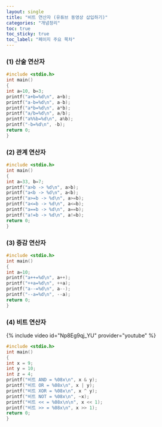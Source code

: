```yaml
---
layout: single
title: "비트 연산자 (유튜브 동영상 삽입하기)"
categories: "개념정리"
toc: true
toc_sticky: true
toc_label: "페이지 주요 목차"
---
```



### (1) 산술 연산자
~~~c
#include <stdio.h>
int main()
{
int a=10, b=3;
printf("a+b=%d\n", a+b);
printf("a-b=%d\n", a-b);
printf("a*b=%d\n", a*b);
printf("a/b=%d\n", a/b);
printf("a%%b=%d\n", a%b);
printf("-b=%d\n", -b);
return 0;
}
~~~

### (2) 관계 연산자
~~~c
#include <stdio.h>
int main()
{
int a=33, b=7;
printf("a>b -> %d\n", a>b);
printf("a<b -> %d\n", a<b);
printf("a>=b -> %d\n", a>=b);
printf("a<=b -> %d\n", a<=b);
printf("a==b -> %d\n", a==b);
printf("a!=b -> %d\n", a!=b);
return 0;
}
~~~

### (3) 증감 연산자
~~~c
#include <stdio.h>
int main()
{
int a=10;
printf("a++=%d\n", a++);
printf("++a=%d\n", ++a);
printf("a--=%d\n", a--);
printf("--a=%d\n", --a);
return 0;
}
~~~

### (4) 비트 연산자
{% include video id="Np8Eg9qj_YU" provider="youtube" %}
~~~c
#include <stdio.h>
int main()
{
int x = 9;
int y = 10;
int z = 4;
printf("비트 AND = %08x\n", x & y);
printf("비트 OR = %08x\n", x | y);
printf("비트 XOR = %08x\n", x ^ y);
printf("비트 NOT = %08x\n", ~x);
printf("비트 << = %08x\n\n", x << 1);
printf("비트 >> = %08x\n", x >> 1);
return 0;
}
~~~

